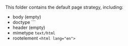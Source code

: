 This folder contains the default page strategy, including:
* body (empty)
* doctype `<!DOCTYPE html>``
* header (empty)
* mimetype `text/html`
* rootelement `<html lang="en">`

